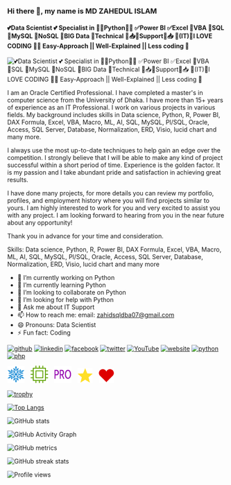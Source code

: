 ### Hi there 👋, my name is MD ZAHEDUL ISLAM
#### 💕Data Scientist 💕 Specialist in 🐍🐍Python🐍🐍 ✅Power BI ✅Excel 💯VBA 💯SQL 💯MySQL 🔰NoSQL 🔰BIG Data 🔰Technical 🔰📥📍Support📍📥 🎯(IT)🎯I LOVE CODING 📌📌 Easy-Approach || Well-Explained || Less coding 🐍 
![💕Data Scientist 💕 Specialist in 🐍🐍Python🐍🐍 ✅Power BI ✅Excel 💯VBA 💯SQL 💯MySQL 🔰NoSQL 🔰BIG Data 🔰Technical 🔰📥📍Support📍📥 🎯(IT)🎯I LOVE CODING 📌📌 Easy-Approach || Well-Explained || Less coding 🐍 ](https://media-exp1.licdn.com/dms/image/D5616AQGT-cZYGfgLpw/profile-displaybackgroundimage-shrink_350_1400/0/1665929650765?e=1673481600&v=beta&t=SbNdm8MyZk1E9IDXQEt1ngtEw_VDuPp5IheDzT3ZOf8)

I am an Oracle Certified Professional. I have completed a master's in computer science from the University of Dhaka. I have more than 15+ years of experience as an IT Professional. I work on various projects in various fields. My background includes skills in Data science, Python, R, Power BI, DAX Formula, Excel, VBA, Macro, ML, AI, SQL, MySQL, Pl/SQL, Oracle, Access, SQL Server, Database, Normalization, ERD, Visio, lucid chart and many more.

I always use the most up-to-date techniques to help gain an edge over the competition. I strongly believe that I will be able to make any kind of project successful within a short period of time. Experience is the golden factor. It is my passion and I take abundant pride and satisfaction in achieving great results.

I have done many projects, for more details you can review my portfolio, profiles, and employment history where you will find projects similar to yours. I am highly interested to work for you and very excited to assist you with any project. I am looking forward to hearing from you in the near future about any opportunity!

Thank you in advance for your time and consideration.

Skills: Data science, Python, R, Power BI, DAX Formula, Excel, VBA, Macro, ML, AI, SQL, MySQL, Pl/SQL, Oracle, Access, SQL Server, Database, Normalization, ERD, Visio, lucid chart and many more

- 🔭 I’m currently working on Python 
- 🌱 I’m currently learning Python 
- 👯 I’m looking to collaborate on Python 
- 🤔 I’m looking for help with Python  
- 💬 Ask me about IT Support 
- 📫 How to reach me: email: zahidsqldba07@gmail.com 
- 😄 Pronouns: Data Scientist 
- ⚡ Fun fact: Coding 


[<img src='https://cdn.jsdelivr.net/npm/simple-icons@3.0.1/icons/github.svg' alt='github' height='40'>](https://github.com/Zahidsqldba07)  [<img src='https://cdn.jsdelivr.net/npm/simple-icons@3.0.1/icons/linkedin.svg' alt='linkedin' height='40'>](https://www.linkedin.com/in/datascientist007/)  [<img src='https://cdn.jsdelivr.net/npm/simple-icons@3.0.1/icons/facebook.svg' alt='facebook' height='40'>](https://www.facebook.com/datascientist07)  [<img src='https://cdn.jsdelivr.net/npm/simple-icons@3.0.1/icons/twitter.svg' alt='twitter' height='40'>](https://twitter.com/MDZAHED37828520)  [<img src='https://cdn.jsdelivr.net/npm/simple-icons@3.0.1/icons/youtube.svg' alt='YouTube' height='40'>](https://www.youtube.com/channel/fH01BlnvV2dd5PhzE3KkCg)  [<img src='https://cdn.jsdelivr.net/npm/simple-icons@3.0.1/icons/icloud.svg' alt='website' height='40'>](https://www.upwork.com/freelancers/~0109fd79bab72d0c53)  [<img src='https://cdn.jsdelivr.net/npm/simple-icons@3.0.1/icons/python.svg' alt='python' height='40'>](https://www.freelancer.com/u/databasedba)  [<img src='https://cdn.jsdelivr.net/npm/simple-icons@3.0.1/icons/php.svg' alt='php' height='40'>](ttps://www.peopleperhour.com/freelancer/technology-programming/md_zahedul-islam-professional-database-designer-erd-yqywqqm)  

<a href='https://archiveprogram.github.com/'><img src='https://raw.githubusercontent.com/acervenky/animated-github-badges/master/assets/acbadge.gif' width='40' height='40'></a> <a href='https://docs.github.com/en/developers'><img src='https://raw.githubusercontent.com/acervenky/animated-github-badges/master/assets/devbadge.gif' width='40' height='40'></a> <a href='https://github.com/pricing'><img src='https://raw.githubusercontent.com/acervenky/animated-github-badges/master/assets/pro.gif' width='40' height='40'></a> <a href='https://stars.github.com/'><img src='https://raw.githubusercontent.com/acervenky/animated-github-badges/master/assets/starbadge.gif' width='35' height='35'></a> <a href='https://docs.github.com/en/github/supporting-the-open-source-community-with-github-sponsors'><img src='https://raw.githubusercontent.com/acervenky/animated-github-badges/master/assets/sponsorbadge.gif' width='35' height='35'></a> 

[![trophy](https://github-profile-trophy.vercel.app/?username=Zahidsqldba07)](https://github.com/ryo-ma/github-profile-trophy)

[![Top Langs](https://github-readme-stats.vercel.app/api/top-langs/?username=Zahidsqldba07)](https://github.com/anuraghazra/github-readme-stats)

![GitHub stats](https://github-readme-stats.vercel.app/api?username=Zahidsqldba07&show_icons=true&count_private=true)  

![GitHub Activity Graph](https://activity-graph.herokuapp.com/graph?username=Zahidsqldba07)  

![GitHub metrics](https://metrics.lecoq.io/Zahidsqldba07)  

![GitHub streak stats](https://github-readme-streak-stats.herokuapp.com/?user=Zahidsqldba07)  

![Profile views](https://gpvc.arturio.dev/Zahidsqldba07)  
